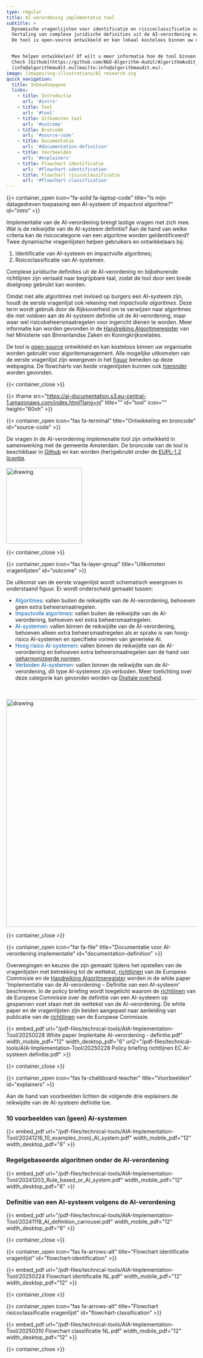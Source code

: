 ```yaml
---
type: regular
title: AI-verordening implementatie tool
subtitle: >
  Dynamische vragenlijsten voor identificatie en risicoclassificatie van AI-systemen en _impactvolle algoritmes_. 
  Vertaling van complexe juridische definities uit de AI-verordening naar begrijpbare taal. 
  De tool is open-source ontwikkeld en kan lokaal kosteloos binnen uw organisatie worden gebruikt.


  Mee helpen ontwikkelen? Of wilt u meer informatie hoe de tool binnen uw organisatie gebruikt kan worden?
  Check [Github](https://github.com/NGO-Algorithm-Audit/AlgorithmAudit_website) of benader ons via
  [info@algorithmaudit.eu](mailto:info@algorithmaudit.eu).
image: /images/svg-illustrations/AI research.svg
quick_navigation:
  title: Inhoudsopgave
  links:
    - title: Introductie
      url: '#intro'
    - title: Tool
      url: '#tool'
    - title: Uitkomsten tool
      url: '#outcome'
    - title: Broncode
      url: '#source-code'
    - title: Documentatie
      url: '#documentation-definition'
    - title: Voorbeelden
      url: '#explainers'
    - title: Flowchart identificatie
      url: '#flowchart-identification'
    - title: Flowchart risicoclassificatie
      url: '#flowchart-classification'  
---
```


{{< container_open icon="fa-solid fa-laptop-code" title="Is mijn datagedreven toepassing een AI-systeem of impactvol algoritme?" id="intro" >}}

Implementatie van de AI-verordening brengt lastige vragen met zich mee. Wat is de reikwijdte van de AI-systeem definitie? Aan de hand van welke criteria kan de risicocategorie van een algoritme worden geïdentificeerd? Twee dynamische vragenlijsten helpen gebruikers en ontwikkelaars bij:

1. Identificatie van AI-systeem en impactvolle algoritmes;
2. Risicoclassificatie van AI-systemen.

Complexe juridische definities uit de AI-verordening en bijbehorende richtlijnen zijn vertaald naar begrijpbare taal, zodat de tool door een brede doelgroep gebruikt kan worden.

Omdat niet alle algoritmes met invloed op burgers een AI-systeem zijn, houdt de eerste vragenlijst ook rekening met _impactvolle algoritmes_. Deze term wordt gebruik door de Rijksoverheid om te verwijzen naar algoritmes die niet voldoen aan de AI-systeem definitie uit de AI-verordening, maar waar wel risicobeheersmaatregelen voor ingericht dienen te worden. Meer informatie kan worden gevonden in de <a href="https://algoritmes.pleio.nl/attachment/entity/f1a35292-7ea6-4e47-93fa-b3358e9ab2e0" target="_blank">Handreiking Algoritmeregister</a> van het Ministerie van Binnenlandse Zaken en Koningkrijksrelaties.

De tool is [open-source](/nl/technical-tools/implementation-tool/#source-code) ontwikkeld en kan kosteloos binnen uw organisatie worden gebruikt voor algoritemanagement. Alle mogelijke uitkomsten van de eerste vragenlijst zijn weergeven in het [figuur](/nl/technical-tools/implementation-tool/#outcome) beneden op deze webpagina. De flowcharts van beide vragenlijsten kunnen ook [hieronder](/nl/technical-tools/implementation-tool/#flowchart-identification) worden gevonden.

{{< container_close >}}

{{< iframe src="https://ai-documentation.s3.eu-central-1.amazonaws.com/index.html?lang=nl" title="" id="tool" icon="" height="60vh" >}}

{{< container_open icon="fas fa-terminal" title="Ontwikkeling en broncode" id="source-code" >}}

De vragen in de AI-verordening implemenatie tool zijn ontwikkeld in samenwerking met de gemeente Amsterdam. De broncode van de tool is beschikbaar in <a href="https://github.com/NGO-Algorithm-Audit/AI-Act-Implementation-Tool" target="_blank">Github</a> en kan worden (her)gebruikt onder de <a href="https://eupl.eu/1.2/nl/" target="_blank">EUPL-1.2 licentie</a>. <br> <br> <img src="/images/events/Amsterdam.png" alt="drawing" width="200"/>

{{< container_close >}}

{{< container_open icon="fas fa-layer-group" title="Uitkomsten vragenlijsten" id="outcome" >}}

De uitkomst van de eerste vragenlijst wordt schematisch weergeven in onderstaand figuur. Er wordt onderscheid gemaakt tussen:

- <span style="color:#005AA7">Algoritmes</span>: vallen buiten de reikwijdte van de AI-verordening, behoeven geen extra beheersmaatregelen.
- <span style="color:#005AA7">Impactvolle algoritmes</span>: vallen buiten de reikwijdte van de AI-verordening, behoeven wel extra beheersmaatregelen.
- <span style="color:#005AA7">AI-systemen</span>: vallen binnen de reikwijdte van de AI-verordening, behoeven alleen extra beheersmaatregelen als er sprake is van hoog-risico AI-systemen en specifieke vormen van generieke AI.
- <span style="color:#005AA7">Hoog risico AI-systemen</span>: vallen binnen de reikwijdte van de AI-verordening en behoeven extra beheersmaatregelen aan de hand van [geharmonizeerde normen](/nl/knowledge-platform/standards/).
- <span style="color:#005AA7">Verboden AI-systemen</span>: vallen binnen de reikwijdte van de AI-verordening, dit type AI-systemen zijn verboden. Meer toelichting over deze categorie kan gevonden worden op <a href="https://www.digitaleoverheid.nl/achtergrondartikelen/welke-ai-praktijken-zijn-volgend-jaar-verboden/" target="_blank">Digitale overheid</a>.

<br> <br> <img src="/images/ai-act-implementation-tool/Venn diagram NL.png" alt="drawing" width="600"/>

{{< container_close >}}

{{< container_open icon="far fa-file" title="Documentatie voor AI-verordening implementatie" id="documentation-definition" >}}

Overwegingen en keuzes die zijn gemaakt tijdens het opstellen van de vragenlijsten met betrekking tot de wettekst, <a href="https://digital-strategy.ec.europa.eu/en/library/commission-publishes-guidelines-ai-system-definition-facilitate-first-ai-acts-rules-application" target="_blank">richtlijnen</a>  van de Europese Commissie en de <a href="https://algoritmes.pleio.nl/attachment/entity/f1a35292-7ea6-4e47-93fa-b3358e9ab2e0" target="_blank">Handreiking Algoritmeregister</a> worden in de white paper 'Implementatie van de AI-verordening – Definitie van een AI-systeem' beschreven. In de policy briefing wordt toegelicht waarom de <a href="https://digital-strategy.ec.europa.eu/en/library/commission-publishes-guidelines-ai-system-definition-facilitate-first-ai-acts-rules-application" target="_blank">richtlijnen</a> van de Europese Commissie over de definitie van een AI-systeem op gespannen voet staan met de wettekst van de AI-verordening. De white paper en de vragenlijsten zijn beiden aangepast naar aanleiding van publicatie van de <a href="https://digital-strategy.ec.europa.eu/en/library/commission-publishes-guidelines-ai-system-definition-facilitate-first-ai-acts-rules-application" target="_blank">richtlijnen</a> van de Europese Commissie.  


{{< embed_pdf url="/pdf-files/technical-tools/AIA-Implementation-Tool/20250228 White paper Implentatie AI-verordening - definitie.pdf" width_mobile_pdf="12" width_desktop_pdf="6" url2="/pdf-files/technical-tools/AIA-Implementation-Tool/20250228 Policy briefing richtlijnen EC AI-systeem definitie.pdf" >}}

{{< container_close >}}

{{< container_open icon="fas fa-chalkboard-teacher" title="Voorbeelden" id="explainers" >}}

Aan de hand van voorbeelden lichten de volgende drie explainers de reikwijdte van de AI-systeem definitie toe.

### 10 voorbeelden van (geen) AI-systemen

{{< embed_pdf url="/pdf-files/technical-tools/AIA-Implementation-Tool/20241216_10_examples_(non)_AI_system.pdf" width_mobile_pdf="12" width_desktop_pdf="6" >}}

### Regelgebaseerde algoritmen onder de AI-verordening

{{< embed_pdf url="/pdf-files/technical-tools/AIA-Implementation-Tool/20241203_Rule_based_or_AI_system.pdf" width_mobile_pdf="12" width_desktop_pdf="6" >}}

### Definitie van een AI-systeem volgens de AI-verordening

{{< embed_pdf url="/pdf-files/technical-tools/AIA-Implementation-Tool/20241118_AI_definition_carrousel.pdf" width_mobile_pdf="12" width_desktop_pdf="6" >}}

{{< container_close >}}

{{< container_open icon="fas fa-arrows-alt" title="Flowchart identificatie vragenlijst" id="flowchart-identification" >}}

{{< embed_pdf url="/pdf-files/technical-tools/AIA-Implementation-Tool/20250224 Flowchart identificatie NL.pdf" width_mobile_pdf="12" width_desktop_pdf="12" >}}

{{< container_close >}}

{{< container_open icon="fas fa-arrows-alt" title="Flowchart risicoclassificatie vragenlijst" id="flowchart-classification" >}}

{{< embed_pdf url="/pdf-files/technical-tools/AIA-Implementation-Tool/20250310 Flowchart classificatie NL.pdf" width_mobile_pdf="12" width_desktop_pdf="12" >}}

{{< container_close >}}